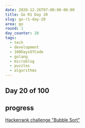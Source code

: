 ```yaml
---
date: 2020-12-26T07:00:00-06:00
title: Go R1 Day 20
slug: go-r1-day-20
area: go
round: 1
day_counter: 20
tags:
  - tech
  - development
  - 100DaysOfCode
  - golang
  - microblog
  - puzzles
  - algorithms
---
```


## Day 20 of 100

## progress

[Hackerrank challenge "Bubble Sort"](https://www.hackerrank.com/challenges/ctci-bubble-sort/problem)


